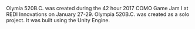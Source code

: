 Olymia 520B.C. was created during the 42 hour 2017 COMO Game Jam I at REDI Innovations on January 27-29.
Olympia 520B.C. was created as a solo project. 
It was built using the Unity Engine.
